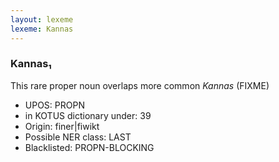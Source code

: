 ```yaml
---
layout: lexeme
lexeme: Kannas
---
```


###  Kannas₁

This rare proper noun overlaps more common *Kannas* (FIXME)
* UPOS:  PROPN
* in KOTUS dictionary under:  39
* Origin:  finer|fiwikt
* Possible NER class:  LAST
* Blacklisted:  PROPN-BLOCKING

